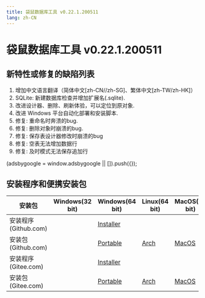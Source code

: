 ```yaml
---
title: 袋鼠数据库工具 v0.22.1.200511
lang: zh-CN
---
```


# 袋鼠数据库工具 v0.22.1.200511

## 新特性或修复的缺陷列表
1. 增加中文语言翻译（简体中文[zh-CN//zh-SG]、繁体中文[zh-TW/zh-HK]）
2. SQLite: 新建数据库检查并增加扩展名(.sqlite).
3. 改进设计器、删除、刷新体验，可以定位到原对象.
4. 改进 Windows 平台自动化部署和安装脚本.
5. 修复:  重命名时奔溃的bug.
6. 修复:  删除对象时崩溃的bug.
7. 修复:  保存表设计器修改时崩溃的bug
8. 修复:  空表无法增加数据行
9. 修复:  及时模式无法保存追加行

<div>
    <script2 type="text/javascript" async="true" src="https://pagead2.googlesyndication.com/pagead/js/adsbygoogle.js" />
    <ins class="adsbygoogle"
        style="display:block; text-align:center;"
        data-ad-layout="in-article"
        data-ad-format="fluid"
        data-ad-client="ca-pub-3975819313740938"
        data-ad-slot="6760827895"></ins>
    <script2 type="text/javascript">
        (adsbygoogle = window.adsbygoogle || []).push({});
    </script2>
</div>


## 安装程序和便携安装包 <Badge text="链接已失效" type="warning"/>

| 安装包        | Windows(32 bit) | Windows(64 bit) | Linux(64 bit)   | MacOS(64 bit)   |
|-----------------|-----------------|-----------------|-----------------|-----------------|
| 安装程序<br/>(Github.com) | | [Installer](https://github.com/dbkangaroo/kangaroo/releases/download/v0.22.1.200511/kangaroo_0.22.1.200511_AMD64.exe) | | |
| 安装包<br/>(Github.com)  | | [Portable](https://github.com/dbkangaroo/kangaroo/releases/download/v0.22.1.200511/kangaroo_0.22.1.200511_AMD64.7z) | [Arch](https://github.com/dbkangaroo/kangaroo/releases/download/v0.22.1.200511/kangaroo_0.22.1.200511_arch.zip) | [MacOS](https://github.com/dbkangaroo/kangaroo/releases/download/v0.22.1.200511/kangaroo_0.22.1.200511_macos.zip) |
| 安装程序<br/>(Gitee.com) | | [Installer](https://gitee.com/dbkangaroo/kangaroo/attach_files/389721/download) | | |
| 安装包<br/>(Gitee.com)  | | [Portable](https://gitee.com/dbkangaroo/kangaroo/attach_files/389725/download) | [Arch](https://gitee.com/dbkangaroo/kangaroo/attach_files/389722/download) | [MacOS](https://gitee.com/dbkangaroo/kangaroo/attach_files/389723/download) |